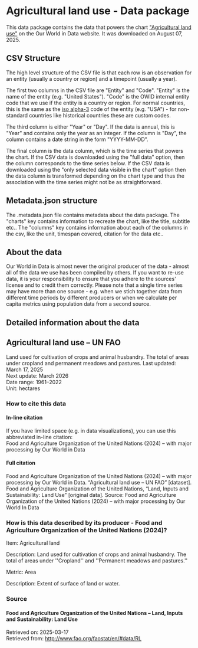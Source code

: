 # Agricultural land use - Data package

This data package contains the data that powers the chart ["Agricultural land use"](https://ourworldindata.org/grapher/agricultural-land) on the Our World in Data website. It was downloaded on August 07, 2025.

## CSV Structure

The high level structure of the CSV file is that each row is an observation for an entity (usually a country or region) and a timepoint (usually a year).

The first two columns in the CSV file are "Entity" and "Code". "Entity" is the name of the entity (e.g. "United States"). "Code" is the OWID internal entity code that we use if the entity is a country or region. For normal countries, this is the same as the [iso alpha-3](https://en.wikipedia.org/wiki/ISO_3166-1_alpha-3) code of the entity (e.g. "USA") - for non-standard countries like historical countries these are custom codes.

The third column is either "Year" or "Day". If the data is annual, this is "Year" and contains only the year as an integer. If the column is "Day", the column contains a date string in the form "YYYY-MM-DD".

The final column is the data column, which is the time series that powers the chart. If the CSV data is downloaded using the "full data" option, then the column corresponds to the time series below. If the CSV data is downloaded using the "only selected data visible in the chart" option then the data column is transformed depending on the chart type and thus the association with the time series might not be as straightforward.

## Metadata.json structure

The .metadata.json file contains metadata about the data package. The "charts" key contains information to recreate the chart, like the title, subtitle etc.. The "columns" key contains information about each of the columns in the csv, like the unit, timespan covered, citation for the data etc..

## About the data

Our World in Data is almost never the original producer of the data - almost all of the data we use has been compiled by others. If you want to re-use data, it is your responsibility to ensure that you adhere to the sources' license and to credit them correctly. Please note that a single time series may have more than one source - e.g. when we stich together data from different time periods by different producers or when we calculate per capita metrics using population data from a second source.

## Detailed information about the data


## Agricultural land use – UN FAO
Land used for cultivation of crops and animal husbandry. The total of areas under cropland and permanent meadows and pastures.
Last updated: March 17, 2025  
Next update: March 2026  
Date range: 1961–2022  
Unit: hectares  


### How to cite this data

#### In-line citation
If you have limited space (e.g. in data visualizations), you can use this abbreviated in-line citation:  
Food and Agriculture Organization of the United Nations (2024) – with major processing by Our World in Data

#### Full citation
Food and Agriculture Organization of the United Nations (2024) – with major processing by Our World in Data. “Agricultural land use – UN FAO” [dataset]. Food and Agriculture Organization of the United Nations, “Land, Inputs and Sustainability: Land Use” [original data].
Source: Food and Agriculture Organization of the United Nations (2024) – with major processing by Our World In Data

### How is this data described by its producer - Food and Agriculture Organization of the United Nations (2024)?
Item: Agricultural land

Description: Land used for cultivation of crops and animal husbandry. The total of areas under ''Cropland'' and ''Permanent meadows and pastures.''

Metric: Area

Description: Extent of surface of land or water.

### Source

#### Food and Agriculture Organization of the United Nations – Land, Inputs and Sustainability: Land Use
Retrieved on: 2025-03-17  
Retrieved from: http://www.fao.org/faostat/en/#data/RL  


    